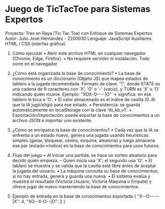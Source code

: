 # Juego de TicTacToe para Sistemas Expertos
Proyecto: Tres en Raya (Tic Tac Toe) con Enfoque de Sistemas Expertos
Autor: Julio José Hernández - 2200030
Lenguaje: JavaScript
Auxiliares: HTML / CSS (interfaz gráfica)

1) Cómo ejecutar
   • Abrir este archivo HTML en cualquier navegador (Chrome, Edge, Firefox).
   • No requiere servidor ni instalación. Todo corre en el navegador.

2) ¿Cómo está organizada la base de conocimiento?
   • La base de conocimiento es un diccionario (Objeto JS) que mapea estados de tablero a la jugada recomendada.
     Formato de clave: "<STATE>|<TURN>", donde STATE es una cadena de 9 caracteres con 'X', 'O' o '-' (vacío), y TURN es 'X' u 'O' indicando quién mueve.
     Ejemplo: "XOX-O----|O" -> significa: en ese tablero le toca a 'O'.
   • El valor almacenado es el índice de casilla (0..8) que la IA jugó/eligió para ese estado.
   • Persistencia: se guarda automáticamente en localStorage con la clave 'ttt_kb_v1'.
   • Exportación/Importación: puede exportar la base de conocimientos a un archivo JSON e importar uno existente.

3) ¿Cómo se enriquece la base de conocimientos?
   • Cada vez que la IA se enfrenta a un estado nuevo, genera una jugada usando heurísticas simples (ganar, bloquear, centro, esquina, aleatoria) y luego almacena ese par (estado->índice) en la base de conocimientos para usos futuros.

4) Flujo del juego
   • Al iniciar una partida, se hace un sorteo aleatorio para decidir quién empieza.
     – Quien inicia usa 'X'; el segundo usa 'O'.
   • El tablero se muestra y se valida que la casilla esté libre antes de aceptar la jugada del usuario.
   • La máquina consulta su base de conocimientos; si no hay entrada, genera y guarda una nueva.
   • El sistema evalúa y muestra el resultado (Victoria Usuario, Victoria Máquina o Empate) y ofrece jugar de nuevo manteniendo la base de conocimientos.

5) Ejemplo de entrada en la base de conocimientos exportada
   {
     "X--O-----|X": 4,
     "XO--X-O--|O": 2
   }
